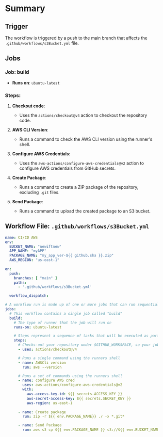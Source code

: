 # Summary

## Trigger
The workflow is triggered by a push to the main branch that affects the `.github/workflows/s3Bucket.yml` file.

## Jobs
### Job: build
- **Runs on**: `ubuntu-latest`

### Steps:
1. **Checkout code**:
   - Uses the `actions/checkout@v4` action to checkout the repository code.

2. **AWS CLI Version**:
   - Runs a command to check the AWS CLI version using the runner's shell.

3. **Configure AWS Credentials**:
   - Uses the `aws-actions/configure-aws-credentials@v2` action to configure AWS credentials from GitHub secrets.

4. **Create Package**:
   - Runs a command to create a ZIP package of the repository, excluding `.git` files.

5. **Send Package**:
   - Runs a command to upload the created package to an S3 bucket.

## Workflow File: `.github/workflows/s3Bucket.yml`

```yaml
name: CI/CD AWS
env:
  BUCKET_NAME: "newiftnew"
  APP_NAME: "myAPP"
  PACKAGE_NAME: "my_app_ver-${{ github.sha }}.zip"
  AWS_REGION: "us-east-1"
  
on:
  push:
    branches: [ "main" ]
    paths:
      - '.github/workflows/s3Bucket.yml'

  workflow_dispatch:

# A workflow run is made up of one or more jobs that can run sequentially or in parallel 
jobs:
  # This workflow contains a single job called "build"
  build:
    # The type of runner that the job will run on
    runs-on: ubuntu-latest

    # Steps represent a sequence of tasks that will be executed as part of the job
    steps:
      # Checks-out your repository under $GITHUB_WORKSPACE, so your job can access it
      - uses: actions/checkout@v4

      # Runs a single command using the runners shell
      - name: AWSCli version
        run: aws --version

      # Runs a set of commands using the runners shell
      - name: configure AWS cred
        uses: aws-actions/configure-aws-credentials@v2
        with:
          aws-access-key-id: ${{ secrets.ACCESS_KEY }}
          aws-secret-access-key: ${{ secrets.SECRET_KEY }}
          aws-region: us-east-1
      
      - name: Create package
        run: zip -r ${{ env.PACKAGE_NAME}} ./ -x *.git*

      - name: Send Package
        run: aws s3 cp ${{ env.PACKAGE_NAME }} s3://${{ env.BUCKET_NAME }}/

